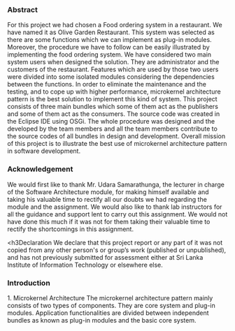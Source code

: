<h3>Abstract</h3>
For this project we had chosen a Food ordering system in a restaurant. We have named it as Olive Garden Restaurant. This system was selected as there are some functions which we can implement as plug-in modules.
Moreover, the procedure we have to follow can be easily illustrated by implementing the food ordering system. We have considered two main system users when designed the solution. They are administrator and the customers of the restaurant. Features which are used by those two users were divided into some isolated modules considering the dependencies between the functions.
In order to eliminate the maintenance and the testing, and to cope up with higher performance, microkernel architecture pattern is the best solution to implement this kind of system. This project consists of three main bundles which some of them act as the publishers and some of them act as the consumers.
The source code was created in the Eclipse IDE using OSGi. The whole procedure was designed and the developed by the team members and all the team members contribute to the source codes of all bundles in design and development.
Overall mission of this project is to illustrate the best use of microkernel architecture pattern in software development.

<h3>Acknowledgement</h3>
We would first like to thank Mr. Udara Samarathunga, the lecturer in charge of the Software Architecture module, for making himself available and taking his valuable time to rectify all our doubts we had regarding the module and the assignment.
We would also like to thank lab instructors for all the guidance and support lent to carry out this assignment. We would not have done this much if it was not for them taking their valuable time to rectify the shortcomings in this assignment.

<h3Declaration</h3>
We declare that this project report or any part of it was not copied from any other person's or group’s work (published or unpublished), and has not previously submitted for assessment either at Sri Lanka Institute of Information Technology or elsewhere else.

<h3>Introduction</h3>
1. Microkernel Architecture
The microkernel architecture pattern mainly consists of two types of components. They are core system and plug-in modules. Application functionalities are divided between independent bundles as known as plug-in modules and the basic core system.
